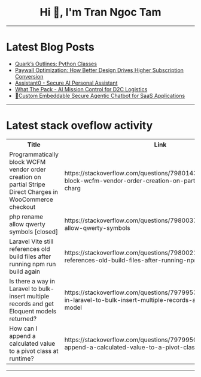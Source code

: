<h1 align="center">Hi 👋, I'm Tran Ngoc Tam</h1>

---

# Latest Blog Posts 
<!-- BLOG-POST-LIST:START -->
- [Quark’s Outlines: Python Classes](https://dev.to/mike-vincent/quarks-outlines-python-classes-kk9)
- [Paywall Optimization: How Better Design Drives Higher Subscription Conversion](https://dev.to/paywallpro/paywall-optimization-how-better-design-drives-higher-subscription-conversion-4moo)
- [Assistant0 - Secure AI Personal Assistant](https://dev.to/async_dime/assistant0-secure-ai-personal-assistant-l11)
- [What The Pack - AI Mission Control for D2C Logistics](https://dev.to/rokimiftah/what-the-pack-ai-mission-control-for-d2c-logistics-13a6)
- [🤖Custom Embeddable Secure Agentic Chatbot for SaaS Applications](https://dev.to/sarahokolo/custom-embeddable-secure-agentic-chatbot-for-saas-applications-2hga)
<!-- BLOG-POST-LIST:END -->

---

# Latest stack oveflow activity
<table>
  <tr><th>Title</th><th>Link</th></tr>
  <!-- STACKOVERFLOW:START --><tr><td>Programmatically block WCFM vendor order creation on partial Stripe Direct Charges in WooCommerce checkout</td><td>https://stackoverflow.com/questions/79801430/programmatically-block-wcfm-vendor-order-creation-on-partial-stripe-direct-charg</td></tr><tr><td>php rename allow qwerty symbols [closed]</td><td>https://stackoverflow.com/questions/79800377/php-rename-allow-qwerty-symbols</td></tr><tr><td>Laravel Vite still references old build files after running npm run build again</td><td>https://stackoverflow.com/questions/79800219/laravel-vite-still-references-old-build-files-after-running-npm-run-build-again</td></tr><tr><td>Is there a way in Laravel to bulk-insert multiple records and get Eloquent models returned?</td><td>https://stackoverflow.com/questions/79799531/is-there-a-way-in-laravel-to-bulk-insert-multiple-records-and-get-eloquent-model</td></tr><tr><td>How can I append a calculated value to a pivot class at runtime?</td><td>https://stackoverflow.com/questions/79799503/how-can-i-append-a-calculated-value-to-a-pivot-class-at-runtime</td></tr><!-- STACKOVERFLOW:END -->
</table>

---


